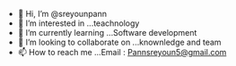- 👋 Hi, I’m @sreyounpann
- 👀 I’m interested in ...teachnology
- 🌱 I’m currently learning ...Software development
- 💞️ I’m looking to collaborate on ...knownledge and team
- 📫 How to reach me ...Email : Pannsreyoun5@gmail.com

<!---
sreyounpann/sreyounpann is a ✨ special ✨ repository because its `README.md` (this file) appears on your GitHub profile.
You can click the Preview link to take a look at your changes.
--->
